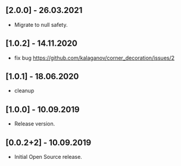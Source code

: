 ## [2.0.0] - 26.03.2021

* Migrate to null safety.

## [1.0.2] - 14.11.2020

* fix bug https://github.com/kalaganov/corner_decoration/issues/2

## [1.0.1] - 18.06.2020

* cleanup

## [1.0.0] - 10.09.2019

* Release version.


## [0.0.2+2] - 10.09.2019

* Initial Open Source release.
